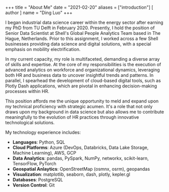 +++
title = "About Me"
date = "2021-02-20"
aliases = ["introduction"]
[ author ]
  name = "Ding Luo"
+++

I began industrial data science career within the energy sector after earning my PhD from TU Delft in February 2020. 
Presently, I hold the position of Senior Data Scientist at Shell's Global People Analytics Team based in The Hague, Netherlands. 
Prior to this assignment, I worked across a few Shell businesses providing data science and digital solutions, with a special
emphasis on mobility electrification.

In my current capacity, my role is multifaceted, demanding a diverse array of skills and expertise. At the core of my 
responsibilities is the execution of advanced analytics on workforce and organizational dynamics, leveraging both HR and
business data to uncover insightful trends and patterns. In parallel, I spearhead the development of cloud-based digital tools, such as Plotly Dash applications, which are pivotal in enhancing decision-making processes within HR.

This position affords me the unique opportunity to meld and expand upon my technical proficiency with strategic acumen. 
It's a role that not only draws upon my background in data science but also allows me to contribute meaningfully to the 
evolution of HR practices through innovative technological solutions.

[//]: # (I have had the precious opportunity to get myself exposed to one of the most fundamental things of our society - energy.)

[//]: # (I am now motivated to develope myself towards becoming an energy professional who knows how to combine domain knowledge )

[//]: # (and technical skills to solve complex problems.)


[comment]: <> (Hello there! Welcome to my personal website. I am a &#40;researcher-turned&#41; data scientist based in the Netherlands.)

[comment]: <> (Currently I work for Shell primarily in the space of E-Mobility data analytics. I joined Shell as an [AI resident]&#40;https://www.shell.com/energy-and-innovation/digitalisation/digital-technologies/shell-ai/shell-ai-residency-programme.html&#41; straight)

[comment]: <> (after after completing my PhD program at TU Delft. Check out the [research page]&#40;../research&#41; for more details about what I did to earn)

[comment]: <> (the title of Dr.)

[comment]: <> (In addition to my full-time role, I am also a guest researcher hosted by TU Delft's)

[comment]: <> ([AI for Mobility &#40;AIM&#41; Lab]&#40;https://www.tudelft.nl/citg/aim&#41;. The main purpose of this 0-fte role is to seek research and education collaboration )

[comment]: <> (opportunities at the intersection of data science, energy and mobility. )


[comment]: <> (My project experience includes:)

[comment]: <> (- Road safety analytics with [IVMS data]&#40;https://en.wikipedia.org/wiki/IVMS&#41; &#40;Joint project with Microsoft&#41;)

[comment]: <> (- Road transport analytics on Shell's retail fuel products for the [DACH region]&#40;https://en.wiktionary.org/wiki/DACH&#41;)

[comment]: <> (- Predictive maintenance of compressors with process information &#40;PI&#41; tag data)

[comment]: <> (During my PhD, I worked on two EU Horizon 2020 R&D projects which fully funded my research.)

[comment]: <> (- [SETA]&#40;http://setamobility.weebly.com/&#41;: An open, sustainable, ubiquitous data and service ecosystem for efficient, effective, safe, resilient mobility in metropolitan areas)

[comment]: <> (- [My-TRAC]&#40;http://www.my-trac.eu/&#41;: research and development of user-centric services to enhance the passenger multimodal door-to-door experience)

My technology experience includes:
- **Languages**: Python, SQL
- **Cloud Platforms**: Azure (DevOps, Databricks, Data Lake Storage, Machine Learning), AWS, GCP
- **Data Analytics**: pandas, PySpark, NumPy, networkx, scikit-learn, TensorFlow, PyTorch
- **Geospatial Anlaytics**: OpenStreetMap (osmnx, osrm), geopandas
- **Visualization**: matplotlib, seaborn, dash, plotly, kepler.gl
- **Databases**: PostgreSQL
- **Version Control**: Git

[comment]: <> (Containerisation: Docker, docker-compose, kubernetes)

[comment]: <> (Continuous Integration: Jenkins, Travis)

[comment]: <> (Remote Deployment: Ansible)

[comment]: <> (Notebooks: Jupyter)


